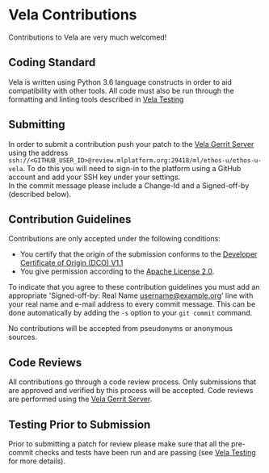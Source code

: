 # Vela Contributions

Contributions to Vela are very much welcomed!

## Coding Standard

Vela is written using Python 3.6 language constructs in order to aid
compatibility with other tools.  All code must also be run through the
formatting and linting tools described in [Vela Testing](TESTING.md)

## Submitting

In order to submit a contribution push your patch to the
[Vela Gerrit Server](https://review.mlplatform.org/q/project:ml%252Fethos-u%252Fethos-u-vela)
using the address `ssh://<GITHUB_USER_ID>@review.mlplatform.org:29418/ml/ethos-u/ethos-u-vela`.
To do this you will need to sign-in to the platform using a GitHub account and
add your SSH key under your settings.  
In the commit message please include a Change-Id and a Signed-off-by (described
below).


## Contribution Guidelines

Contributions are only accepted under the following conditions:

* You certify that the origin of the submission conforms to the
[Developer Certificate of Origin (DCO) V1.1](https://developercertificate.org/)
* You give permission according to the [Apache License 2.0](LICENSE.txt).

To indicate that you agree to these contribution guidelines you must add an
appropriate 'Signed-off-by: Real Name username@example.org' line with your real
name and e-mail address to every commit message.  This can be done automatically
by adding the `-s` option to your `git commit` command.

No contributions will be accepted from pseudonyms or anonymous sources.

## Code Reviews

All contributions go through a code review process.  Only submissions that are
approved and verified by this process will be accepted.  Code reviews are
performed using the
[Vela Gerrit Server](https://review.mlplatform.org/q/project:ml%252Fethos-u%252Fethos-u-vela).

## Testing Prior to Submission

Prior to submitting a patch for review please make sure that all the pre-commit
checks and tests have been run and are passing (see [Vela Testing](TESTING.md)
for more details).
